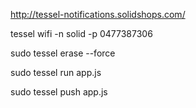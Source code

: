http://tessel-notifications.solidshops.com/

tessel wifi -n solid -p 0477387306

sudo tessel erase --force

sudo tessel run app.js

sudo tessel push app.js